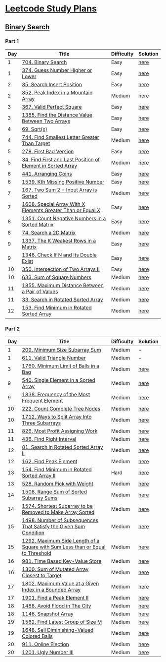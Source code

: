 
# [Leetcode Study Plans](https://leetcode.com/study-plan/)

## [Binary Search](https://leetcode.com/study-plan/binary-search/)

### Part 1

Day | Title | Difficulty | Solution
--- | --- | --- | ---
1 | [704. Binary Search](https://leetcode.com/problems/binary-search/) | Easy | [here](https://github.com/Suvradippaul/Leetcode-study-plans/blob/main/Binary%20Search/Part%201/Solutions/Binary%20Search.md)
1 | [374. Guess Number Higher or Lower](https://leetcode.com/problems/guess-number-higher-or-lower/) |Easy | [here](https://github.com/Suvradippaul/Leetcode-study-plans/blob/main/Binary%20Search/Part%201/Solutions/Guess%20Number%20Higher%20or%20Lower.md)
2 | [35. Search Insert Position](https://leetcode.com/problems/search-insert-position/) | Easy | [here](https://github.com/Suvradippaul/Leetcode-study-plans/blob/main/Binary%20Search/Part%201/Solutions/Search%20Insert%20Position.md)
2 | [852. Peak Index in a Mountain Array](https://leetcode.com/problems/peak-index-in-a-mountain-array/) | Medium | [here](https://github.com/Suvradippaul/Leetcode-study-plans/blob/main/Binary%20Search/Part%201/Solutions/Peak%20Index%20in%20a%20Mountain%20Array.md)
3 | [367. Valid Perfect Square](https://leetcode.com/problems/valid-perfect-square/) | Easy | [here](https://github.com/Suvradippaul/Leetcode-study-plans/blob/main/Binary%20Search/Part%201/Solutions/Valid%20Perfect%20Square.md)
3 | [1385. Find the Distance Value Between Two Arrays](https://leetcode.com/problems/find-the-distance-value-between-two-arrays/) | Easy | [here](https://github.com/Suvradippaul/Leetcode-study-plans/blob/main/Binary%20Search/Part%201/Solutions/Find%20the%20Distance%20Value%20Between%20Two%20Arrays.md)
4 | [69. Sqrt(x)](https://leetcode.com/problems/sqrtx/) | Easy | [here](https://github.com/Suvradippaul/Leetcode-study-plans/blob/main/Binary%20Search/Part%201/Solutions/Sqrt(x).md)
4 | [744. Find Smallest Letter Greater Than Target](https://leetcode.com/problems/find-smallest-letter-greater-than-target/) | Medium | [here](https://github.com/Suvradippaul/Leetcode-study-plans/blob/main/Binary%20Search/Part%201/Solutions/Find%20Smallest%20Letter%20Greater%20Than%20Target.md)
5 | [278. First Bad Version](https://leetcode.com/problems/first-bad-version/) | Easy | [here](https://github.com/Suvradippaul/Leetcode-study-plans/blob/main/Binary%20Search/Part%201/Solutions/First%20Bad%20Version.md)
5 | [34. Find First and Last Position of Element in Sorted Array](https://leetcode.com/problems/find-first-and-last-position-of-element-in-sorted-array/) | Medium | [here](https://github.com/Suvradippaul/Leetcode-study-plans/blob/main/Binary%20Search/Part%201/Solutions/Find%20First%20and%20Last%20Position%20of%20Element%20in%20Sorted%20Array.md)
6 | [441. Arranging Coins](https://leetcode.com/problems/arranging-coins/) | Easy | [here](https://github.com/Suvradippaul/Leetcode-study-plans/blob/main/Binary%20Search/Part%201/Solutions/Arranging%20Coins.md)
6 | [1539. Kth Missing Positive Number](https://leetcode.com/problems/kth-missing-positive-number/) | Easy | [here](https://github.com/Suvradippaul/Leetcode-study-plans/blob/main/Binary%20Search/Part%201/Solutions/Kth%20Missing%20Positive%20Number.md)
7 | [167. Two Sum 2 - Input Array is Sorted](https://leetcode.com/problems/two-sum-ii-input-array-is-sorted/) | Medium | [here](https://github.com/Suvradippaul/Leetcode-study-plans/blob/main/Binary%20Search/Part%201/Solutions/Two%20Sum%20II%20-%20Input%20Array%20Is%20Sorted.md)
7 | [1608. Special Array With X Elements Greater Than or Equal X](https://leetcode.com/problems/special-array-with-x-elements-greater-than-or-equal-x/) | Easy | [here](https://github.com/Suvradippaul/Leetcode-study-plans/blob/main/Binary%20Search/Part%201/Solutions/Special%20Array%20With%20X%20Elements%20Greater%20Than%20or%20Equal%20X.md)
8 | [1351. Count Negative Numbers in a Sorted Matrix](https://leetcode.com/problems/count-negative-numbers-in-a-sorted-matrix/) | Easy | [here](https://github.com/Suvradippaul/Leetcode-study-plans/blob/main/Binary%20Search/Part%201/Solutions/Count%20Negative%20Numbers%20in%20a%20Sorted%20Matrix.md)
8 | [74. Search a 2D Matrix](https://leetcode.com/problems/search-a-2d-matrix/) | Medium | [here](https://github.com/Suvradippaul/Leetcode-study-plans/blob/main/Binary%20Search/Part%201/Solutions/Search%20a%202D%20Matrix.md)
9 | [1337. The K Weakest Rows in a Matrix](https://leetcode.com/problems/the-k-weakest-rows-in-a-matrix/) | Easy | [here](https://github.com/Suvradippaul/Leetcode-study-plans/blob/main/Binary%20Search/Part%201/Solutions/The%20K%20Weakest%20Rows%20in%20a%20Matrix.md)
9 | [1346. Check If N and Its Double Exist](https://leetcode.com/problems/check-if-n-and-its-double-exist/) | Easy | [here](https://github.com/Suvradippaul/Leetcode-study-plans/blob/main/Binary%20Search/Part%201/Solutions/Check%20If%20N%20and%20Its%20Double%20Exist.md)
10 | [350. Intersection of Two Arrays II](https://leetcode.com/problems/intersection-of-two-arrays-ii/) | Easy | [here](https://github.com/Suvradippaul/Leetcode-study-plans/blob/main/Binary%20Search/Part%201/Solutions/Intersection%20of%20Two%20Arrays%20II.md)
10 | [633. Sum of Square Numbers](https://leetcode.com/problems/sum-of-square-numbers/) | Medium | [here](https://github.com/Suvradippaul/Leetcode-study-plans/blob/main/Binary%20Search/Part%201/Solutions/Sum%20of%20Square%20Numbers.md)
11 | [1855. Maximum Distance Between a Pair of Values](https://leetcode.com/problems/maximum-distance-between-a-pair-of-values/) | Medium | [here](https://github.com/Suvradippaul/Leetcode-study-plans/blob/main/Binary%20Search/Part%201/Solutions/Maximum%20Distance%20Between%20a%20Pair%20of%20Values.md)
11 | [33. Search in Rotated Sorted Array](https://leetcode.com/problems/search-in-rotated-sorted-array/) | Medium | [here](https://github.com/Suvradippaul/Leetcode-study-plans/blob/main/Binary%20Search/Part%201/Solutions/Search%20in%20Rotated%20Sorted%20Array..md)
12 | [153. Find Minimum in Rotated Sorted Array](https://leetcode.com/problems/find-minimum-in-rotated-sorted-array/) | Medium | [here](https://github.com/Suvradippaul/Leetcode-study-plans/blob/main/Binary%20Search/Part%201/Solutions/Find%20Minimum%20in%20Rotated%20Sorted%20Array.md)


### Part 2
Day | Title | Difficulty | Solution
--- | --- | --- | ---
1 | [209. Minimum Size Subarray Sum](https://leetcode.com/problems/minimum-size-subarray-sum/) | Medium | -
1 | [611. Valid Triangle Number](https://leetcode.com/problems/valid-triangle-number/) | Medium | -
3 | [1760. Minimum Limit of Balls in a Bag](https://leetcode.com/problems/minimum-limit-of-balls-in-a-bag/) | Medium | [here](https://github.com/Suvradippaul/Leetcode-study-plans/blob/main/Binary%20Search/Part%202/Solutions/1760.%20Minimum%20Limit%20of%20Balls%20in%20a%20Bag.md)
9 | [540. Single Element in a Sorted Array](https://leetcode.com/problems/single-element-in-a-sorted-array/) | Medium | [here](https://github.com/Suvradippaul/Leetcode-study-plans/blob/main/Binary%20Search/Part%202/Solutions/Single%20Element%20in%20a%20Sorted%20Array.md)
9 | [1838. Frequency of the Most Frequent Element](https://leetcode.com/problems/frequency-of-the-most-frequent-element/) | Medium | [here](https://github.com/Suvradippaul/Leetcode-study-plans/blob/main/Binary%20Search/Part%202/Solutions/1838.%20Frequency%20of%20the%20Most%20Frequent%20Element.md)
10 | [222. Count Complete Tree Nodes](https://leetcode.com/problems/count-complete-tree-nodes/) | Medium | [here](https://github.com/Suvradippaul/Leetcode-study-plans/blob/main/Binary%20Search/Part%202/Solutions/Count%20Complete%20Tree%20Nodes.md)
10 | [1712. Ways to Split Array Into Three Subarrays](https://leetcode.com/problems/ways-to-split-array-into-three-subarrays/) | Medium | [here](https://github.com/Suvradippaul/Leetcode-study-plans/blob/main/Binary%20Search/Part%202/Solutions/Ways%20to%20split%20array%20into%203%20subarrays.md)
11 | [826. Most Profit Assigning Work](https://leetcode.com/problems/most-profit-assigning-work/) | Medium | [here](https://github.com/Suvradippaul/Leetcode-study-plans/blob/main/Binary%20Search/Part%202/Solutions/Most%20Profit%20Assigning%20Work.md)
11 | [436. Find Right Interval](https://leetcode.com/problems/find-right-interval/) | Medium | [here](https://github.com/Suvradippaul/Leetcode-study-plans/blob/main/Binary%20Search/Part%202/Solutions/Find%20Right%20Interval.md)
12 | [81. Search in Rotated Sorted Array II](https://leetcode.com/problems/search-in-rotated-sorted-array-ii/) | Medium | [here](https://github.com/Suvradippaul/Leetcode-study-plans/blob/main/Binary%20Search/Part%202/Solutions/81.%20Search%20in%20Rotated%20Sorted%20Array%202.md)
12 | [162. Find Peak Element](https://leetcode.com/problems/find-peak-element/) | Medium | [here](https://github.com/Suvradippaul/Leetcode-study-plans/blob/main/Binary%20Search/Part%202/Solutions/162.%20Find%20Peak%20Element.md)
13 | [154. Find Minimum in Rotated Sorted Array II](https://leetcode.com/problems/find-minimum-in-rotated-sorted-array-ii/) | Hard | [here](https://github.com/Suvradippaul/Leetcode-study-plans/blob/main/Binary%20Search/Part%202/Solutions/154.%20Find%20Minimum%20in%20Rotated%20Sorted%20Array%20II.md)
13 | [528. Random Pick with Weight](https://leetcode.com/problems/random-pick-with-weight/) | Medium | [here](https://github.com/Suvradippaul/Leetcode-study-plans/blob/main/Binary%20Search/Part%202/Solutions/528.%20Random%20Pick%20with%20Weight.md)
14 | [1508. Range Sum of Sorted Subarray Sums](https://leetcode.com/problems/range-sum-of-sorted-subarray-sums/) | Medium | [here](https://github.com/Suvradippaul/Leetcode-study-plans/blob/main/Binary%20Search/Part%202/Solutions/1508.%20Range%20Sum%20of%20Sorted%20Subarray%20Sums.md)
14 | [1574. Shortest Subarray to be Removed to Make Array Sorted](https://leetcode.com/problems/shortest-subarray-to-be-removed-to-make-array-sorted/) | Medium | [here](https://github.com/Suvradippaul/Leetcode-study-plans/blob/main/Binary%20Search/Part%202/Solutions/1574.%20Shortest%20Subarray%20to%20be%20Removed%20to%20Make%20Array%20Sorted.md)
15 | [1498. Number of Subsequences That Satisfy the Given Sum Condition](https://leetcode.com/problems/number-of-subsequences-that-satisfy-the-given-sum-condition/) | Medium | [here](https://github.com/Suvradippaul/Leetcode-study-plans/blob/main/Binary%20Search/Part%202/Solutions/1498.%20Number%20of%20Subsequences%20That%20Satisfy%20the%20Given%20Sum%20Condition.md)
15 | [1292. Maximum Side Length of a Square with Sum Less than or Equal to Threshold](https://leetcode.com/problems/maximum-side-length-of-a-square-with-sum-less-than-or-equal-to-threshold/) | Medium | [here](https://github.com/Suvradippaul/Leetcode-study-plans/blob/main/Binary%20Search/Part%202/Solutions/1292.%20Maximum%20Side%20Length%20of%20a%20Square%20with%20Sum%20Less%20than%20or%20Equal%20to%20Threshold.md)
16 | [981. Time Based Key-Value Store](https://leetcode.com/problems/time-based-key-value-store/) | Medium | [here](https://github.com/Suvradippaul/Leetcode-study-plans/blob/main/Binary%20Search/Part%202/Solutions/Time%20Based%20Key-Value%20Store.md)
16 | [1300. Sum of Mutated Array Closest to Target](https://leetcode.com/problems/sum-of-mutated-array-closest-to-target/) | Medium | [here](https://github.com/Suvradippaul/Leetcode-study-plans/blob/main/Binary%20Search/Part%202/Solutions/1300.%20Sum%20of%20Mutated%20Array%20Closest%20to%20Target.md)
17 | [1802. Maximum Value at a Given Index in a Bounded Array](https://leetcode.com/problems/maximum-value-at-a-given-index-in-a-bounded-array/) | Medium | [here](https://github.com/Suvradippaul/Leetcode-study-plans/blob/main/Binary%20Search/Part%202/Solutions/1802.%20Maximum%20Value%20at%20a%20Given%20Index%20in%20a%20Bounded%20Array.md)
17 | [1901. Find a Peak Element II](https://leetcode.com/problems/find-a-peak-element-ii/) | Medium | [here](https://github.com/Suvradippaul/Leetcode-study-plans/blob/main/Binary%20Search/Part%202/Solutions/1901.%20Find%20a%20Peak%20Element%20II.md)
18 | [1488. Avoid Flood in The City](https://leetcode.com/problems/avoid-flood-in-the-city/) | Medium | [here](https://github.com/Suvradippaul/Leetcode-study-plans/blob/main/Binary%20Search/Part%202/Solutions/1488.%20Avoid%20Flood%20in%20The%20City.md)
18 | [1146. Snapshot Array](https://leetcode.com/problems/snapshot-array/) | Medium | [here](https://github.com/Suvradippaul/Leetcode-study-plans/blob/main/Binary%20Search/Part%202/Solutions/1146.%20Snapshot%20Array.md)
19 | [1562. Find Latest Group of Size M](https://leetcode.com/problems/find-latest-group-of-size-m/) | Medium | [here](https://github.com/Suvradippaul/Leetcode-study-plans/blob/main/Binary%20Search/Part%202/Solutions/1300.%20Sum%20of%20Mutated%20Array%20Closest%20to%20Target.md)
19 | [1648. Sell Diminishing-Valued Colored Balls](https://leetcode.com/problems/sell-diminishing-valued-colored-balls/) | Medium | [here](https://github.com/Suvradippaul/Leetcode-study-plans/blob/main/Binary%20Search/Part%202/Solutions/1648.%20Sell%20Diminishing-Valued%20Colored%20Balls.md)
20 | [911. Online Election](https://leetcode.com/problems/online-election/) | Medium | [here](https://github.com/Suvradippaul/Leetcode-study-plans/blob/main/Binary%20Search/Part%202/Solutions/911.%20Online%20Election.md)
20 | [1201. Ugly Number III](https://leetcode.com/problems/ugly-number-iii/) | Medium | [here](https://github.com/Suvradippaul/Leetcode-study-plans/blob/main/Binary%20Search/Part%202/Solutions/1201.%20Ugly%20Number%20III.md)